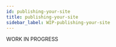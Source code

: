 ```yaml
---
id: publishing-your-site
title: publishing-your-site
sidebar_label: WIP-publishing-your-site
---
```



WORK IN PROGRESS
        